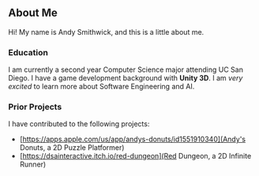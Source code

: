 ## About Me
Hi! My name is Andy Smithwick, and this is a little about me.

### Education

I am currently a second year Computer Science major attending UC San Diego. I have a game development background with **Unity 3D**. I am *very excited* to learn more about Software Engineering and AI.

### Prior Projects
I have contributed to the following projects:
- [https://apps.apple.com/us/app/andys-donuts/id1551910340](Andy's Donuts, a 2D Puzzle Platformer)
- [https://dsainteractive.itch.io/red-dungeon](Red Dungeon, a 2D Infinite Runner)
<!-- - [https://github.com/acmucsd/membership-portal-ui-v2](ACM's Membership Portal UI) -->
